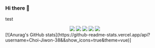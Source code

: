 ### Hi there 👋

test
<div style = "text-align: center">
  <div>
    <img src = https://img.shields.io/badge/-Python-blue></img>
    <img src = https://img.shields.io/badge/-Java-red></img>
    <img src = https://img.shields.io/badge/-Javascript-yellow></img>
    <img src = https://img.shields.io/badge/-CSS-skyblue></img>
    <img src = https://img.shields.io/badge/-HTML-#FF6347></img>
  </div>
</div>
[![Anurag's GitHub stats](https://github-readme-stats.vercel.app/api?username=Choi-Jiwon-38&&show_icons=true&theme=vue)]
